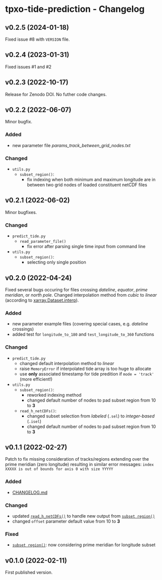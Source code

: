 # tpxo-tide-prediction - Changelog

## v0.2.5 (2024-01-18)

Fixed issue #8 with `VERSION` file.

## v0.2.4 (2023-01-31)

Fixed issues #1 and #2

## v0.2.3 (2022-10-17)

Release for Zenodo DOI. 
No futher code changes.

## v0.2.2 (2022-06-07)

Minor bugfix.

### Added

- new parameter file *params_track_between_grid_nodes.txt*

### Changed

- `utils.py`
     - `subset_region()`:
          - fix indexing when both minimum and maximum longitude are in between two grid nodes of loaded constituent netCDF files

## v0.2.1 (2022-06-02)

Minor bugfixes.

### Changed

- `predict_tide.py`
     - `read_parameter_file()`
          - fix error after parsing single time input from command line
- `utils.py`
     - `subset_region()`:
          - selecting only single position

## v0.2.0 (2022-04-24)

Fixed several bugs occuring for files crossing _dateline_, *equator*, _prime meridian_, or *north pole*.
Changed interpolation method from _cubic_ to _linear_ (according to [xarray.Dataset.interp]([xarray.Dataset.interp](https://docs.xarray.dev/en/stable/generated/xarray.Dataset.interp.html))).

### Added

- new parameter example files (covering special cases, e.g. *dateline* crossings)
- added test for `longitude_to_180` and `test_longitude_to_360` functions

### Changed

- `predict_tide.py`
     - changed default interpolation method to *linear*
     - raise `MemoryError` if interpolated tide array is too huge to allocate
     - use **only** associated timestamp for tide predition if `mode = 'track'` (more efficient!)
- `utils.py`
     - `subset_region()`:
          - reworked indexing method
          - changed default number of nodes to pad subset region from 10 to **3**
     - `read_h_netCDFs()`:
          - changed subset selection from _labeled_ (`.sel`) to _integer-based_ (`.isel`)
          - changed default number of nodes to pad subset region from 10 to **3**

## v0.1.1 (2022-02-27)

Patch to fix missing consideration of tracks/regions extending over the prime meridian (zero longitude) resulting in similar error messages: `index XXXXX is out of bounds for axis 0 with size YYYYY`

### Added

- [CHANGELOG.md](https://github.com/fwrnke/tpxo-tide-prediction/blob/main/CHANGELOG.md)

### Changed

- updated [`read_h_netCDFs()`](https://github.com/fwrnke/tpxo-tide-prediction/blob/main/tpxo_tide_prediction/utils.py#L590) to handle new output from [`subset region()`](https://github.com/fwrnke/tpxo-tide-prediction/blob/main/tpxo_tide_prediction/utils.py#L460)
- changed `offset` parameter default value from 10 to **3**

### Fixed

- [`subset region()`](https://github.com/fwrnke/tpxo-tide-prediction/blob/main/tpxo_tide_prediction/utils.py#L460): now considering prime meridian for longitude subset

## v0.1.0 (2022-02-11)

First published version.
